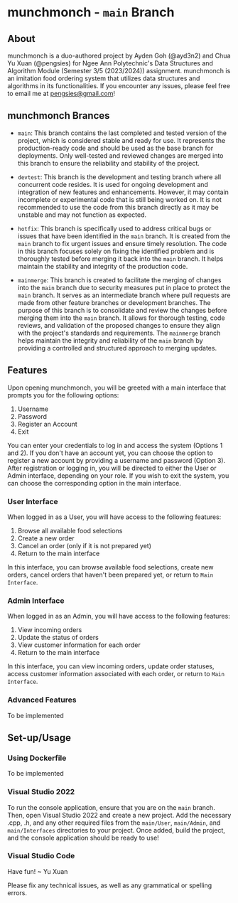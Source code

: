 # munchmonch - `main` Branch

## About
munchmonch is a duo-authored project by Ayden Goh (@ayd3n2) and Chua Yu Xuan (@pengsies) for Ngee Ann Polytechnic's Data Structures and Algorithm Module (Semester 3/5 (2023/2024)) assignment. munchmonch is an imitation food ordering system that utilizes data structures and algorithms in its functionalities. If you encounter any issues, please feel free to email me at pengsies@gmail.com!

## munchmonch Brances
- `main`: This branch contains the last completed and tested version of the project, which is considered stable and ready for use. It represents the production-ready code and should be used as the base branch for deployments. Only well-tested and reviewed changes are merged into this branch to ensure the reliability and stability of the project.

- `devtest`: This branch is the development and testing branch where all concurrent code resides. It is used for ongoing development and integration of new features and enhancements. However, it may contain incomplete or experimental code that is still being worked on. It is not recommended to use the code from this branch directly as it may be unstable and may not function as expected.

- `hotfix`: This branch is specifically used to address critical bugs or issues that have been identified in the `main` branch. It is created from the `main` branch to fix urgent issues and ensure timely resolution. The code in this branch focuses solely on fixing the identified problem and is thoroughly tested before merging it back into the `main` branch. It helps maintain the stability and integrity of the production code.

- `mainmerge`: This branch is created to facilitate the merging of changes into the `main` branch due to security measures put in place to protect the `main` branch. It serves as an intermediate branch where pull requests are made from other feature branches or development branches. The purpose of this branch is to consolidate and review the changes before merging them into the `main` branch. It allows for thorough testing, code reviews, and validation of the proposed changes to ensure they align with the project's standards and requirements. The `mainmerge` branch helps maintain the integrity and reliability of the `main` branch by providing a controlled and structured approach to merging updates.

## Features
Upon opening munchmonch, you will be greeted with a main interface that prompts you for the following options:
1) Username
2) Password
3) Register an Account
4) Exit

You can enter your credentials to log in and access the system (Options 1 and 2). If you don't have an account yet, you can choose the option to register a new account by providing a username and password (Option 3). After registration or logging in, you will be directed to either the User or Admin interface, depending on your role. If you wish to exit the system, you can choose the corresponding option in the main interface.

### User Interface
When logged in as a User, you will have access to the following features:
1) Browse all available food selections
2) Create a new order
3) Cancel an order (only if it is not prepared yet)
4) Return to the main interface

In this interface, you can browse available food selections, create new orders, cancel orders that haven't been prepared yet, or return to `Main Interface`.

### Admin Interface
When logged in as an Admin, you will have access to the following features:
1) View incoming orders
2) Update the status of orders
3) View customer information for each order
4) Return to the main interface

In this interface, you can view incoming orders, update order statuses, access customer information associated with each order, or return to `Main Interface`.

### Advanced Features
To be implemented

## Set-up/Usage
### Using Dockerfile
To be implemented

### Visual Studio 2022
To run the console application, ensure that you are on the `main` branch. Then, open Visual Studio 2022 and create a new project. Add the necessary .cpp, .h, and any other required files from the `main/User`, `main/Admin`, and `main/Interfaces` directories to your project. Once added, build the project, and the console application should be ready to use!

### Visual Studio Code


Have fun!
~ Yu Xuan

Please fix any technical issues, as well as any grammatical or spelling errors.
